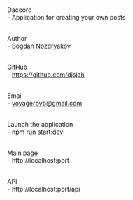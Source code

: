 <br>Daccord</br> - Application for creating your own posts

<br>Author</br> - Bogdan Nozdryakov

<br>GitHub</br> - https://github.com/djsjah

<br>Email</br> - voyagerbvb@gmail.com

<br>Launch the application</br> - npm run start:dev

<br>Main page</br> - http://localhost:port

<br>API</br> - http://localhost:port/api
